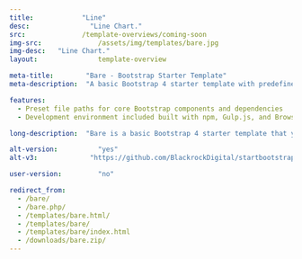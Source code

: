 ```yaml
---
title:            "Line"
desc:	            "Line Chart."
src:              /template-overviews/coming-soon
img-src:	    	  /assets/img/templates/bare.jpg
img-desc:	"Line Chart."
layout:		    	  template-overview

meta-title:        "Bare - Bootstrap Starter Template"
meta-description:  "A basic Bootstrap 4 starter template with predefined file paths for rapid development. All Start Bootstrap templates are free to download and open source."

features:
  - Preset file paths for core Bootstrap components and dependencies
  - Development environment included built with npm, Gulp.js, and Browsersync

long-description:  "Bare is a basic Bootstrap 4 starter template that you can download, unzip, and use out of the box without having to change any file paths."

alt-version:		  "yes"
alt-v3:		        "https://github.com/BlackrockDigital/startbootstrap-bare/archive/v1.0.5.zip"

user-version:		  "no"

redirect_from:
  - /bare/
  - /bare.php/
  - /templates/bare.html/
  - /templates/bare/
  - /templates/bare/index.html
  - /downloads/bare.zip/
---
```

